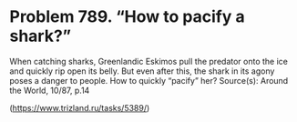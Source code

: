 # Problem 789. “How to pacify a shark?”

When catching sharks, Greenlandic Eskimos pull the predator onto the ice and quickly rip open its belly. But even after this, the shark in its agony poses a danger to people. How to quickly “pacify” her? Source(s): Around the World, 10/87, p.14

(https://www.trizland.ru/tasks/5389/)